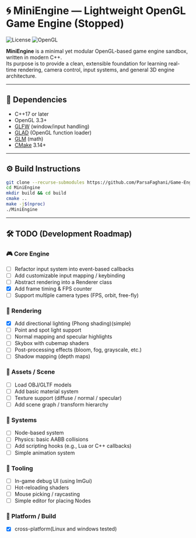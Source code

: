 # 🌀 MiniEngine — Lightweight OpenGL Game Engine (Stopped)

![License](https://img.shields.io/badge/license-MIT-blue.svg)
![OpenGL](https://img.shields.io/badge/OpenGL-3.3+-blue)

**MiniEngine** is a minimal yet modular OpenGL-based game engine sandbox, written in modern C++.  
Its purpose is to provide a clean, extensible foundation for learning real-time rendering, camera control, input systems, and general 3D engine architecture.

---

## 🧩 Dependencies

- C++17 or later  
- OpenGL 3.3+  
- [GLFW](https://www.glfw.org/) (window/input handling)  
- [GLAD](https://github.com/Dav1dde/glad) (OpenGL function loader)  
- [GLM](https://github.com/g-truc/glm) (math)  
- [CMake](https://cmake.org/) 3.14+

---

## ⚙️ Build Instructions

```bash
git clone --recurse-submodules https://github.com/ParsaFaghani/Game-Engine.git
cd MiniEngine
mkdir build && cd build
cmake ..
make -j$(nproc)
./MiniEngine
```

---

## 🛠️ TODO (Development Roadmap)

### 🎮 Core Engine
- [ ] Refactor input system into event-based callbacks
- [ ] Add customizable input mapping / keybinding
- [ ] Abstract rendering into a Renderer class
- [x] Add frame timing & FPS counter
- [ ] Support multiple camera types (FPS, orbit, free-fly)

### 🔦 Rendering
- [x] Add directional lighting (Phong shading)(simple)
- [ ] Point and spot light support
- [ ] Normal mapping and specular highlights
- [ ] Skybox with cubemap shaders
- [ ] Post-processing effects (bloom, fog, grayscale, etc.)
- [ ] Shadow mapping (depth maps)

### 🎨 Assets / Scene
- [ ] Load OBJ/GLTF models
- [ ] Add basic material system
- [ ] Texture support (diffuse / normal / specular)
- [ ] Add scene graph / transform hierarchy

### 🧠 Systems
- [ ] Node-based system
- [ ] Physics: basic AABB collisions
- [ ] Add scripting hooks (e.g., Lua or C++ callbacks)
- [ ] Simple animation system

### 🧪 Tooling
- [ ] In-game debug UI (using ImGui)
- [ ] Hot-reloading shaders
- [ ] Mouse picking / raycasting
- [ ] Simple editor for placing Nodes

### 🐧 Platform / Build
- [x] cross-platform(Linux and windows tested)
